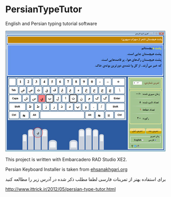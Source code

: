 # PersianTypeTutor
English and Persian typing tutorial software

![PersianTypeTutor Main Page](PersianTT.jpg)

This project is written with Embarcadero RAD Studio XE2.

Persian Keyboard Installer is taken from [ehsanakhgari.org](http://ehsanakhgari.org)

 

برای استفاده بهتر از تمرینات فارسی لطفا مطلب ذکر شده در آدرس زیر را مطالعه کنید

http://www.ittrick.ir/2012/05/persian-type-tutor.html
